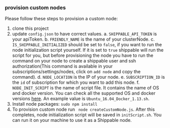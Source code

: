 ### provision custom nodes

Please follow these steps to provision a custom node:
1. clone this project
2. update `config.json` to have correct values.
  a. `SHIPPABLE_API_TOKEN` is your apiToken.
  b. `FRIENDLY_NAME` is the name of your clusterNode.
  c. `IS_SHIPPABLE_INITIALIZED` should be set to `false`, if you want to run the node initialization script yourself. If it is set to `true` shippable will run the script for you, but before provisioning the node you have to run the command on your node to create a shippable user and ssh authorization(This command is available in your subscriptions/settings/nodes, click on `add node` and copy the command).
  d. `NODE_LOCATION` is the IP of your node.
  e. `SUBSCRIPTION_ID` is the `id` of subscription for which you want to add this node.
  f. `NODE_INIT_SCRIPT` is the name of script file. It contains the name of OS and docker version. You can check all the supported OS and docker versions [here](https://github.com/Shippable/node/tree/master/scripts). An example value is `Ubuntu_16.04_Docker_1.13.sh`.
3. Install node packages: `sudo npm install`
4. To provision custom node run ` node createCustomNode.js`. After this completes, node initialization script will be saved in `initScript.sh`. You can run it on your machine to use it as a Shippable node.

